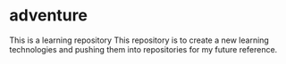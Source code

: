 # adventure
This is a learning repository
This repository is to create a new learning technologies and pushing them into repositories for my future reference.

